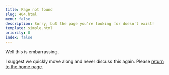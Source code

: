 ```yaml
---
title: Page not found
slug: 404.html
menu: false
description: Sorry, but the page you're looking for doesn't exist!
template: simple.html
priority: 0
index: false
---
```


Well this is embarrassing.

I suggest we quickly move along and never discuss this again. Please [return to the home page](--ROOT--).
